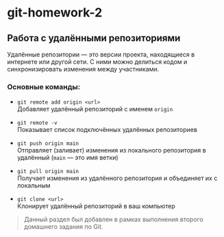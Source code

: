 # git-homework-2

## Работа с удалёнными репозиториями

Удалённые репозитории — это версии проекта, находящиеся в интернете или другой сети. С ними можно делиться кодом и синхронизировать изменения между участниками.

### Основные команды:

- `git remote add origin <url>`  
Добавляет удалённый репозиторий с именем `origin`

- `git remote -v`  
Показывает список подключённых удалённых репозиториев

- `git push origin main`  
Отправляет (заливает) изменения из локального репозитория в удалённый (`main` — это имя ветки)

- `git pull origin main`  
Получает изменения из удалённого репозитория и объединяет их с локальным

- `git clone <url>`  
Клонирует удалённый репозиторий в ваш компьютер

> Данный раздел был добавлен в рамках выполнения второго домашнего задания по Git.
